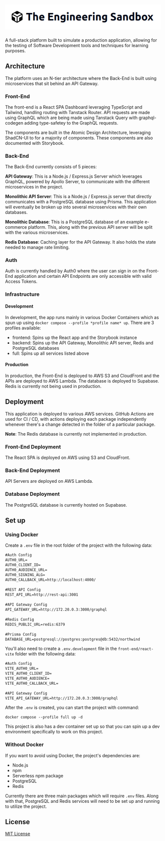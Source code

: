# ![The Engineering Sandbox Logo](./misc/assets/engineering-sandbox-logo.png)

A full-stack platform built to simulate a production application, allowing for the testing of Software Development tools and techniques for learning purposes.

## Architecture

The platform uses an N-tier architecture where the Back-End is built using microservices that sit behind an API Gateway.

### Front-End

The front-end is a React SPA Dashboard leveraging TypeScript and Tailwind, handling routing with Tanstack Router. API requests are made using GraphQL which are being made using Tanstack Query with graphql-codegen adding type-safetey to the GraphQL requests.

The components are built in the Atomic Design Architecture, leveraging ShadCN-UI to for a majority of components. These components are also documented with Storybook.

### Back-End

The Back-End currently consists of 5 pieces:

**API Gateway**: This is a Node.js / Express.js Server which leverages GraphQL, powered by Apollo Server, to communicate with the different microservices in the project.

**Monolithic API Server**: This is a Node.js / Express.js server that directly communicates with a PostgreSQL database using Prisma. This application will eventually be broken up into several microservices with their own databases.

**Monolithic Database**: This is a PostgreSQL database of an example e-commerce platform. This, along with the previous API server will be split with the various microservices.

**Redis Database**: Caching layer for the API Gateway. It also holds the state needed to manage rate limiting.

### Auth

Auth is currently handled by Auth0 where the user can sign in on the Front-End application and certain API Endpoints are only accessible with valid Access Tokens.

### Infrastructure

#### Development

In development, the app runs mainly in various Docker Containers which as spun up using `docker compose --profile *profile name* up`. There are 3 profiles available:

- frontend: Spins up the React app and the Storybook instance
- backend: Spins up the API Gateway, Monolithic API server, Redis and PostgreSQL databases
- full: Spins up all services listed above

#### Production

In production, the Front-End is deployed to AWS S3 and CloudFront and the APIs are deployed to AWS Lambda. The database is deployed to Supabase. Redis is currently not being used in production.

## Deployment

This application is deployed to various AWS services. GitHub Actions are used for CI / CD, with actions deploying each package independently whenever there's a change detected in the folder of a particular package.

**Note**: The Redis database is currently not implemented in production.

### Front-End Deployment

The React SPA is deployed on AWS using S3 and CloudFront.

### Back-End Deployment

API Servers are deployed on AWS Lambda.

### Database Deployment

The PostgreSQL database is currently hosted on Supabase.

## Set up

### Using Docker

Create a `.env` file in the root folder of the project with the following data:

```text
#Auth Config
AUTH0_URL=
AUTH0_CLIENT_ID=
AUTH0_AUDIENCE_URL=
AUTH0_SIGNING_ALG=
AUTH0_CALLBACK_URL=http://localhost:4000/

#REST API Config
REST_API_URL=http://rest-api:3001

#API Gateway Config
API_GATEWAY_URL=http://172.20.0.3:3000/graphql

#Redis Config
REDIS_PUBLIC_URL=redis:6379

#Prisma Config
DATABASE_URL=postgresql://postgres:postgres@db:5432/northwind
```

You'll also need to create a `.env.development` file in the `front-end/react-vite` folder with the following data:

```text
#Auth Config
VITE_AUTH0_URL=
VITE_AUTH0_CLIENT_ID=
VITE_AUTH0_AUDIENCE=
VITE_AUTH0_CALLBACK_URL=

#API Gateway Config
VITE_API_GATEWAY_URL=http://172.20.0.3:3000/graphql
```

After the `.env` is created, you can start the project with command:

```shell
docker compose --profile full up -d
```

This project is also has a dev container set up so that you can spin up a dev environment specifically to work on this project.

### Without Docker

If you want to avoid using Docker, the project's dependencies are:

- Node.js
- npm
- Serverless npm package
- PostgreSQL
- Redis

Currently there are three main packages which will require `.env` files. Along with that, PostgreSQL and Redis services will need to be set up and running to utilize the project.

## License

[MIT License](LICENSE)
